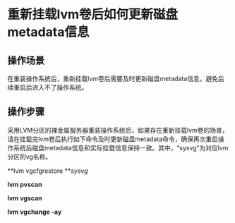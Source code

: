 # 重新挂载lvm卷后如何更新磁盘metadata信息<a name="bms_faq_0105"></a>

## 操作场景<a name="section1984753616245"></a>

在重装操作系统后，重新挂载lvm卷后需要及时更新磁盘metadata信息，避免后续重启后进入不了操作系统。

## 操作步骤<a name="section169847449531"></a>

采用LVM分区的裸金属服务器重装操作系统后，如果存在重新挂载lvm卷的场景，请在挂载完lvm卷后执行如下命令及时更新磁盘metadata命令，确保再次重启操作系统后磁盘metadata信息和实际挂载信息保持一致。其中，“sysvg”为对应lvm分区的vg名称。

**lvm vgcfgrestore **_sysvg_

**lvm pvscan**

**lvm vgscan**

**lvm vgchange -ay**

